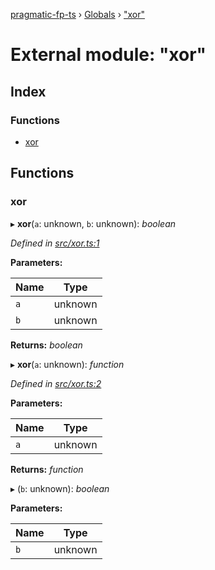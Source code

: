 [pragmatic-fp-ts](../README.md) › [Globals](../globals.md) › ["xor"](_xor_.md)

# External module: "xor"

## Index

### Functions

* [xor](_xor_.md#xor)

## Functions

###  xor

▸ **xor**(`a`: unknown, `b`: unknown): *boolean*

*Defined in [src/xor.ts:1](https://github.com/hermann-p/pragmatic-fp-ts/blob/893c172/src/xor.ts#L1)*

**Parameters:**

Name | Type |
------ | ------ |
`a` | unknown |
`b` | unknown |

**Returns:** *boolean*

▸ **xor**(`a`: unknown): *function*

*Defined in [src/xor.ts:2](https://github.com/hermann-p/pragmatic-fp-ts/blob/893c172/src/xor.ts#L2)*

**Parameters:**

Name | Type |
------ | ------ |
`a` | unknown |

**Returns:** *function*

▸ (`b`: unknown): *boolean*

**Parameters:**

Name | Type |
------ | ------ |
`b` | unknown |
